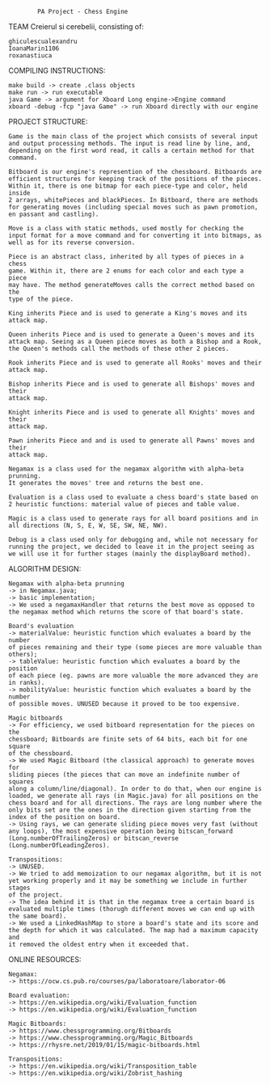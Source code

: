 			PA Project - Chess Engine

TEAM Creierul si cerebelii, consisting of:

	ghiculescualexandru
	IoanaMarin1106
	roxanastiuca

COMPILING INSTRUCTIONS:

	make build -> create .class objects
	make run -> run executable
	java Game -> argument for Xboard Long engine->Engine command
	xboard -debug -fcp "java Game" -> run Xboard directly with our engine

PROJECT STRUCTURE:

	Game is the main class of the project which consists of several input
	and output processing methods. The input is read line by line, and,
	depending on the first word read, it calls a certain method for that
	command.
	
	Bitboard is our engine's represention of the chessboard. Bitboards are
	efficient structures for keeping track of the positions of the pieces.
	Within it, there is one bitmap for each piece-type and color, held inside
	2 arrays, whitePieces and blackPieces. In Bitboard, there are methods
	for generating moves (including special moves such as pawn promotion,
	en passant and castling).
	
	Move is a class with static methods, used mostly for checking the
	input format for a move command and for converting it into bitmaps, as
	well as for its reverse conversion.

	Piece is an abstract class, inherited by all types of pieces in a chess
	game. Within it, there are 2 enums for each color and each type a piece
	may have. The method generateMoves calls the correct method based on the
	type of the piece.

	King inherits Piece and is used to generate a King's moves and its
	attack map.

	Queen inherits Piece and is used to generate a Queen's moves and its
	attack map. Seeing as a Queen piece moves as both a Bishop and a Rook,
	the Queen's methods call the methods of these other 2 pieces.

	Rook inherits Piece and is used to generate all Rooks' moves and their
	attack map.

	Bishop inherits Piece and is used to generate all Bishops' moves and their
	attack map.

	Knight inherits Piece and is used to generate all Knights' moves and their
	attack map.

	Pawn inherits Piece and and is used to generate all Pawns' moves and their
	attack map.

	Negamax is a class used for the negamax algorithm with alpha-beta prunning.
	It generates the moves' tree and returns the best one.

	Evaluation is a class used to evaluate a chess board's state based on
	2 heuristic functions: material value of pieces and table value.

	Magic is a class used to generate rays for all board positions and in
	all directions (N, S, E, W, SE, SW, NE, NW).

	Debug is a class used only for debugging and, while not necessary for
	running the project, we decided to leave it in the project seeing as
	we will use it for further stages (mainly the displayBoard method).

ALGORITHM DESIGN:

	Negamax with alpha-beta prunning
	-> in Negamax.java;
	-> basic implementation;
	-> We used a negamaxHandler that returns the best move as opposed to
	the negamax method which returns the score of that board's state.

	Board's evaluation
	-> materialValue: heuristic function which evaluates a board by the number
	of pieces remaining and their type (some pieces are more valuable than
	others);
	-> tableValue: heuristic function which evaluates a board by the position
	of each piece (eg. pawns are more valuable the more advanced they are
	in ranks).
	-> mobilityValue: heuristic function which evaluates a board by the number
	of possible moves. UNUSED because it proved to be too expensive.

	Magic bitboards
	-> For efficiency, we used bitboard representation for the pieces on the
	chessboard; Bitboards are finite sets of 64 bits, each bit for one square
	of the chessboard.
	-> We used Magic Bitboard (the classical approach) to generate moves for
	sliding pieces (the pieces that can move an indefinite number of squares
	along a column/line/diagonal). In order to do that, when our engine is
	loaded, we generate all rays (in Magic.java) for all positions on the
	chess board and for all directions. The rays are long number where the
	only bits set are the ones in the direction given starting from the
	index of the position on board.
	-> Using rays, we can generate sliding piece moves very fast (without
	any loops), the most expensive operation being bitscan_forward
	(Long.numberOfTrailingZeros) or bitscan_reverse (Long.numberOfLeadingZeros).

	Transpositions:
	-> UNUSED.
	-> We tried to add memoization to our negamax algorithm, but it is not
	yet working properly and it may be something we include in further stages
	of the project.
	-> The idea behind it is that in the negamax tree a certain board is
	evaluated multiple times (thorugh different moves we can end up with
	the same board).
	-> We used a LinkedHashMap to store a board's state and its score and
	the depth for which it was calculated. The map had a maximum capacity and
	it removed the oldest entry when it exceeded that.

ONLINE RESOURCES:

	Negamax:
	-> https://ocw.cs.pub.ro/courses/pa/laboratoare/laborator-06

	Board evaluation:
	-> https://en.wikipedia.org/wiki/Evaluation_function
	-> https://en.wikipedia.org/wiki/Evaluation_function

	Magic Bitboards:
	-> https://www.chessprogramming.org/Bitboards
	-> https://www.chessprogramming.org/Magic_Bitboards
	-> https://rhysre.net/2019/01/15/magic-bitboards.html

	Transpositions:
	-> https://en.wikipedia.org/wiki/Transposition_table
	-> https://en.wikipedia.org/wiki/Zobrist_hashing
